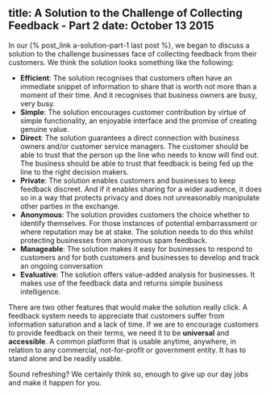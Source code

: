 title: A Solution to the Challenge of Collecting Feedback - Part 2
date: October 13 2015
---
In our {% post_link a-solution-part-1 last post %}, we began to discuss a solution to the challenge businesses face of collecting feedback from their customers. We think the solution looks something like the following:

- **Efficient**: The solution recognises that customers often have an immediate snippet of information to share that is worth not more than a moment of their time.  And it recognises that business owners are busy, very busy.
- **Simple**: The solution encourages customer contribution by virtue of simple functionality, an enjoyable interface and the promise of creating genuine value.
- **Direct**: The solution guarantees a direct connection with business owners and/or customer service managers.  The customer should be able to trust that the person up the line who needs to know will find out.  The business should be able to trust that feedback is being fed up the line to the right decision makers.
- **Private**: The solution enables customers and businesses to keep feedback discreet.  And if it enables sharing for a wider audience, it does so in a way that protects privacy and does not unreasonably manipulate other parties in the exchange.
- **Anonymous**: The solution provides customers the choice whether to identify themselves. For those instances of potential embarrassment or where reputation may be at stake. The solution needs to do this whilst protecting businesses from anonymous spam feedback.
- **Manageable**: The solution makes it easy for businesses to respond to customers and for both customers and businesses to develop and track an ongoing conversation
- **Evaluative**:  The solution offers value-added analysis for businesses. It makes use of the feedback data and returns simple business intelligence.

There are two other features that would make the solution really click. A feedback system needs to appreciate that customers suffer from information saturation and a lack of time. If we are to encourage customers to provide feedback on their terms, we need it to be **universal** and **accessible**. A common platform that is usable anytime, anywhere, in relation to any commercial, not-for-profit or government entity. It has to stand alone and be readily usable.

Sound refreshing? We certainly think so, enough to give up our day jobs and make it happen for you.